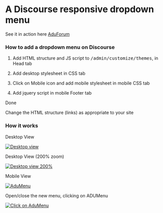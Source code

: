 #  A Discourse responsive dropdown menu

See it in action here <a href="https://forum.adunanza.net/">AduForum</a>

### How to add a dropdown menu on Discourse

1. Add HTML structure and JS script to <samp>/admin/customize/themes</samp>, in Head tab

2. Add desktop stylesheet in CSS tab

3. Click on Mobile icon and add mobile stylesheet in mobile CSS tab

4. Add jquery script in mobile Footer tab

Done

Change the HTML structure (links) as appropriate to your site

### How it works

Desktop View

<a href="http://imgur.com/mfkxOBs"><img src="http://i.imgur.com/mfkxOBs.png" title="Desktop view" /></a>

Desktop View (200% zoom)

<a href="http://imgur.com/ZAvDeD8"><img src="http://i.imgur.com/ZAvDeD8.png" title="Desktop view 200%" /></a>

Mobile View 

<a href="http://imgur.com/TdTUxhx"><img src="http://imgur.com/TdTUxhx.png" title="AduMenu" /></a>  

Open/close the new menu, clicking on ADUMenu

<a href="http://imgur.com/AGpzk6E"><img src="http://imgur.com/AGpzk6E.png" title="Click on AduMenu" /></a>
